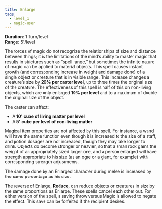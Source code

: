 ```yaml
---
title: Enlarge
tags:
  - level_1
  - magic-user
---
```

**Duration**: 1 Turn/level  
**Range**: 5'/level  

The forces of magic do not recognize the relationships of size and distance between things; it is the limitations of the mind’s ability to master magic that results in strictures such as “spell range,” but sometimes the infinite nature of magic can be applied to material objects. This spell causes instant growth (and corresponding increase in weight and damage done) of a single object or creature that is in visible range. This increase changes a creature’s size by **20% per caster level**, up to three times the original size of the creature. The effectiveness of this spell is half of this on non-living objects, which are only enlarged **10% per level** and to a maximum of double the original size of the object.  

The caster can affect:
- A **10' cube of living matter per level**  
- A **5' cube per level of non-living matter**  

Magical item properties are not affected by this spell. For instance, a wand will have the same function even though it is increased to the size of a staff, and potion dosages are not increased, though they may take longer to drink. Objects do become stronger or heavier, so that a small rock gains the weight of an appropriately sized larger one, and a person enlarged will have strength appropriate to his size (as an ogre or a giant, for example) with corresponding strength adjustments.

The damage done by an Enlarged character during melee is increased by the same percentage as his size.  

The reverse of Enlarge, **Reduce**, can reduce objects or creatures in size by the same proportions as Enlarge. These spells cancel each other out. For either version of the spell, a saving throw versus Magic is allowed to negate the effect. This save can be forfeited if the recipient desires.
